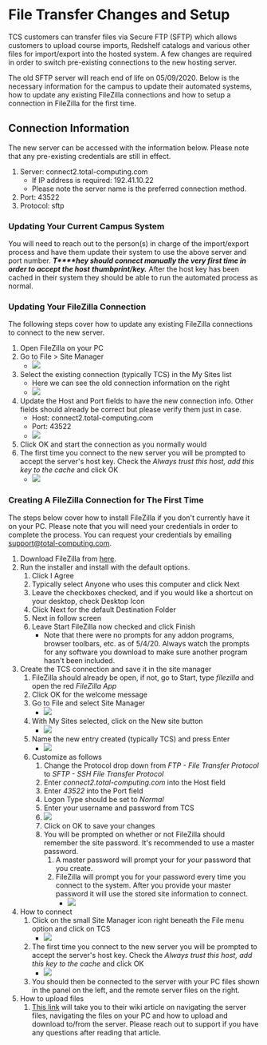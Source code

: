 # File Transfer Changes and Setup

<PageHeader />

TCS customers can transfer files via Secure FTP (SFTP) which allows customers to upload course imports, Redshelf catalogs and various other files for import/export into the hosted system. A few changes are required in order to switch pre-existing connections to the new hosting server.

The old SFTP server will reach end of life on 05/09/2020. Below is the necessary information for the campus to update their automated systems, how to update any existing FileZilla connections and how to setup a connection in FileZilla for the first time.

## Connection Information

The new server can be accessed with the information below. Please note that any pre-existing credentials are still in effect.

1. Server: connect2.total-computing.com
    - If IP address is required: 192.41.10.22
    - Please note the server name is the preferred connection method.
2. Port: 43522
3. Protocol: sftp

### Updating Your Current Campus System

You will need to reach out to the person(s) in charge of the import/export process and have them update their system to use the above server and port number. _**T****hey should connect manually the very first time in order to accept the host** **thumbprint/key.**_ After the host key has been cached in their system they should be able to run the automated process as normal.

### Updating Your FileZilla Connection

The following steps cover how to update any existing FileZilla connections to connect to the new server.

1. Open FileZilla on your PC
2. Go to File > Site Manager
    - ![](./site_manager.png)
3. Select the existing connection (typically TCS) in the My Sites list
    - Here we can see the old connection information on the right
    - ![](./site_manager_old.png)
4. Update the Host and Port fields to have the new connection info. Other fields should already be correct but please verify them just in case.
    - Host: connect2.total-computing.com
    - Port: 43522
    - ![](./site_manager_new.png)
5. Click OK and start the connection as you normally would
6. The first time you connect to the new server you will be prompted to accept the server's host key. Check the _Always trust this host, add this key to the cache_ and click OK
    - ![](./connect_accept_host.png)

### Creating A FileZilla Connection for The First Time

The steps below cover how to install FileZilla if you don't currently have it on your PC. Please note that you will need your credentials in order to complete the process. You can request your credentials by emailing support@total-computing.com.

1. Download FileZilla from [here](https://download.filezilla-project.org/client/FileZilla_3.48.0_win64_sponsored-setup.exe).
2. Run the installer and install with the default options.
    1. Click I Agree
    2. Typically select Anyone who uses this computer and click Next
    3. Leave the checkboxes checked, and if you would like a shortcut on your desktop, check Desktop Icon
    4. Click Next for the default Destination Folder
    5. Next in follow screen
    6. Leave Start FileZilla now checked and click Finish
        - Note that there were no prompts for any addon programs, browser toolbars, etc. as of 5/4/20. Always watch the prompts for any software you download to make sure another program hasn't been included.
3. Create the TCS connection and save it in the site manager
    1. FileZilla should already be open, if not, go to Start, type _filezilla_ and open the red _FileZilla App_
    2. Click OK for the welcome message
    3. Go to File and select Site Manager
        - ![](./site_manager.png)
    4. With My Sites selected, click on the New site button
        - ![](./new_site_start.png)
    5. Name the new entry created (typically TCS) and press Enter
        - ![](./new_site_name.png)
    6. Customize as follows
        1. Change the Protocol drop down from _FTP - File Transfer Protocol_ to _SFTP - SSH File Transfer Protocol_
        2. Enter _connect2.total-computing.com_ into the Host field
        3. Enter _43522_ into the Port field
        4. Logon Type should be set to _Normal_
        5. Enter your username and password from TCS
        6. ![](./new_site_details.png)
        7. Click on OK to save your changes
        8. You will be prompted on whether or not FileZilla should remember the site password. It's recommended to use a master password.
            1. A master password will prompt your for _your_ password that you create.
            2. FileZilla will prompt you for your password every time you connect to the system. After you provide your master password it will use the stored site information to connect.
                - ![](./master_password.png)
4. How to connect
    1. Click on the small Site Manager icon right beneath the File menu option and click on TCS
        - ![](./connect_list.png)
    2. The first time you connect to the new server you will be prompted to accept the server's host key. Check the _Always trust this host, add this key to the cache_ and click OK
        - ![](./connect_accept_host.png)
    3. You should then be connected to the server with your PC files shown in the panel on the left, and the remote server files on the right.
5. How to upload files
    1. [This link](https://wiki.filezilla-project.org/Using#Navigating_on_the_server) will take you to their wiki article on navigating the server files, navigating the files on your PC and how to upload and download to/from the server. Please reach out to support if you have any questions after reading that article.

<PageFooter />
